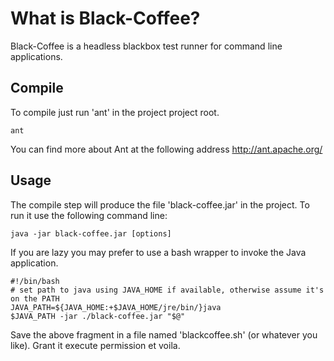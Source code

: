 What is Black-Coffee?
=====================

Black-Coffee is a headless blackbox test runner for command line applications. 



Compile
-------
To compile just run 'ant' in the project project root.

	ant 

You can find more about Ant at the following address http://ant.apache.org/ 


Usage
-----
The compile step will produce the file 'black-coffee.jar' in the project. 
To run it use the following command line: 

	java -jar black-coffee.jar [options]  

If you are lazy you may prefer to use a bash wrapper to invoke the Java application. 

	#!/bin/bash
	# set path to java using JAVA_HOME if available, otherwise assume it's on the PATH
	JAVA_PATH=${JAVA_HOME:+$JAVA_HOME/jre/bin/}java
	$JAVA_PATH -jar ./black-coffee.jar "$@"

Save the above fragment in a file named 'blackcoffee.sh' (or whatever you like). 
Grant it execute permission et voila.  



 


